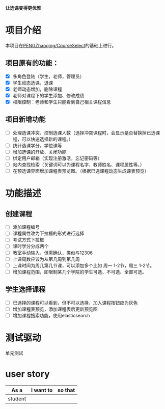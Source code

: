 **让选课变得更优雅**

# 项目介绍
本项目在[PENGZhaoqing/CourseSelect](https://github.com/PENGZhaoqing/CourseSelect)的基础上进行。

## 项目原有的功能：

- [x] 多角色登陆（学生，老师，管理员）
- [x] 学生动态选课，退课
- [x] 老师动态增加，删除课程
- [x] 老师对课程下的学生添加、修改成绩
- [x] 权限控制：老师和学生只能看到自己相关课程信息

## 项目新增功能
- [ ] 处理选课冲突、控制选课人数（选择冲突课程时，会显示是否替换掉已选课程，可以快速选择新的课程。）
- [ ] 统计选课学分，学位课等
- [ ] 增加选课的开放、关闭功能
- [ ] 绑定用户邮箱（实现注册激活，忘记密码等）
- [ ] 站内查找检索（关键词可以为课程名字、教师姓名、课程属性等。）
- [ ] 在预选课界面增加课程表预览图。（根据已选课程动态生成课表预览）

# 功能描述
## 创建课程
- [ ] 添加课程编号
- [ ] 课程属性改为下拉框的形式进行选择
- [ ] 考试方式下拉框
- [ ] 课时学分分成两个
- [ ] 教室手动输入，但需确认，类似与12306
- [ ] 上课周数应该为从第几周到第几周
- [ ] 上课时间为周几第几节课，可以添加多个比如 周一 1-2节，周三 1-2节。
- [ ] 增加课程范围，即限制某几个学院的学生可选、不可选、全部可选。

## 学生选择课程
- [ ] 已选择的课程可以看到，但不可以选择，加入课程按钮应为灰色
- [ ] 增加课程表预览，添加课程表后更新预览图
- [ ] 增加课程搜索功能，使用elasticsearch

# 测试驱动
单元测试

# user story

| As a | I want to | so that |
|  -   |     -     |    -    |
| student |  | |